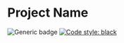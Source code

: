 # **Project Name**
![Generic badge](https://img.shields.io/badge/python-{version}-blue.svg)
[![Code style: black](https://img.shields.io/badge/code%20style-black-000000.svg)](https://github.com/psf/black)
